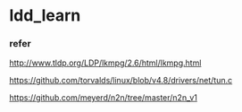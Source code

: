 # ldd_learn

### refer
http://www.tldp.org/LDP/lkmpg/2.6/html/lkmpg.html

https://github.com/torvalds/linux/blob/v4.8/drivers/net/tun.c

https://github.com/meyerd/n2n/tree/master/n2n_v1
